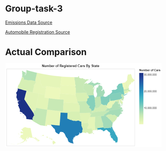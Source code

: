 # Group-task-3

[Emissions Data Source](https://www.eia.gov/environment/emissions/state/)


[Automobile Registration Source](https://www.fhwa.dot.gov/policyinformation/statistics/2017/mv1.cfm)


# Actual Comparison
![raw text](https://github.com/jhe2155/group-task-3/blob/main/car%20graph.png)
